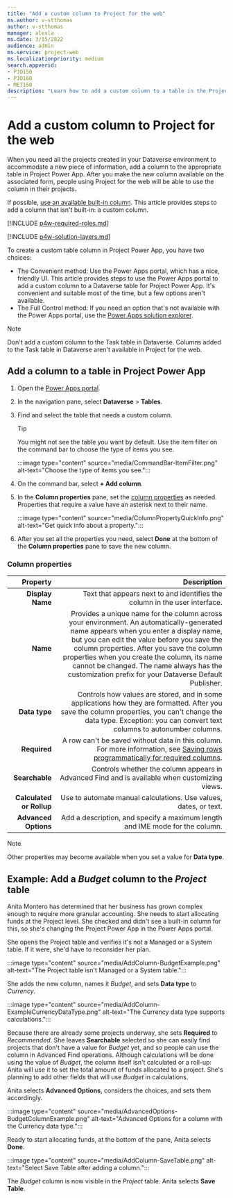 ```yaml
---
title: "Add a custom column to Project for the web"
ms.author: v-stthomas
author: v-stthomas
manager: alexla
ms.date: 3/15/2022
audience: admin
ms.service: project-web
ms.localizationpriority: medium
search.appverid: 
- PJO150
- PJO160
- MET150
description: "Learn how to add a custom column to a table in the Project Power App and make it available on the associated form to people in your environment using Project for the web."
---
```


# Add a custom column to Project for the web

When you need all the projects created in your Dataverse environment to accommodate a new piece of information, add a column to the appropriate table in Project Power App. After you make the new column available on the associated form, people using Project for the web will be able to use the column in their projects.

If possible, [use an available built-in column](/powerapps/maker/model-driven-apps/add-move-or-delete-fields-on-form#create-a-new-column-on-the-table-when-editing-a-form). This article provides steps to add a column that isn't built-in: a custom column.

[!INCLUDE [p4w-required-roles.md](includes/p4w-required-roles.md)]

[!INCLUDE [p4w-solution-layers.md](includes/p4w-solution-layers.md)]

To create a custom table column in Project Power App, you have two choices:

- The Convenient method: Use the Power Apps portal, which has a nice, friendly UI. This article provides steps to use the Power Apps portal to add a custom column to a Dataverse table for Project Power App. It's convenient and suitable most of the time, but a few options aren't available.
- The Full Control method: If you need an option that's not available with the Power Apps portal, use the [Power Apps solution explorer](/powerapps/maker/data-platform/create-edit-field-solution-explorer).

> [!NOTE]
> Don't add a custom column to the Task table in Dataverse. Columns added to the Task table in Dataverse aren't available in Project for the web.

## Add a column to a table in Project Power App

1. Open the [Power Apps portal](https://make.powerapps.com/).
1. In the navigation pane, select **Dataverse** > **Tables**.
1. Find and select the table that needs a custom column.

   > [!TIP]
   > You might not see the table you want by default. Use the item filter on the command bar to choose the type of items you see.

   :::image type="content" source="media/CommandBar-ItemFilter.png" alt-text="Choose the type of items you see.":::

1. On the command bar, select **+ Add column**.
1. In the **Column properties** pane, set the [column properties](column-properties) as needed. Properties that require a value have an asterisk next to their name.

   :::image type="content" source="media/ColumnPropertyQuickInfo.png" alt-text="Get quick info about a property.":::

1. After you set all the properties you need, select **Done** at the bottom of the **Column properties** pane to save the new column.

### Column properties

| **Property** | **Description** |
| --: | --: |
| **Display Name** | Text that appears next to and identifies the column in the user interface. |
| **Name** | Provides a unique name for the column across your environment. An automatically-generated name appears when you enter a display name, but you can edit the value before you save the column properties. After you save the column properties when you create the column, its name cannot be changed. The name always has the customization prefix for your Dataverse Default Publisher. |
| **Data type** | Controls how values are stored, and in some applications how they are formatted. After you save the column properties, you can't change the data type. Exception: you can convert text columns to autonumber columns. |
| **Required** | A row can't be saved without data in this column. For more information, see [Saving rows programmatically for required columns](/powerapps/maker/data-platform/create-edit-field-portal#saving-rows-programmatically-for-required-columns). |
| **Searchable** | Controls whether the column appears in Advanced Find and is available when customizing views. |
| **Calculated or Rollup** | Use to automate manual calculations. Use values, dates, or text. |
| **Advanced Options** | Add a description, and specify a maximum length and IME mode for the column. |

> [!NOTE]
> Other properties may become available when you set a value for **Data type**.

## Example: Add a *Budget* column to the *Project* table

Anita Montero has determined that her business has grown complex enough to require more granular accounting. She needs to start allocating funds at the Project level. She checked and didn't see a built-in column for this, so she's changing the Project Power App in the Power Apps portal.

She opens the Project table and verifies it's not a Managed or a System table. If it were, she'd have to reconsider her plan.

:::image type="content" source="media/AddColumn-BudgetExample.png" alt-text="The Project table isn't Managed or a System table.":::

She adds the new column, names it *Budget*, and sets **Data type** to *Currency*.

:::image type="content" source="media/AddColumn-ExampleCurrencyDataType.png" alt-text="The Currency data type supports calculations.":::

Because there are already some projects underway, she sets **Required** to *Recommended*. She leaves **Searchable** selected so she can easily find projects that don't have a value for *Budget* yet, and so people can use the column in Advanced Find operations. Although calculations will be done using the value of *Budget*, the column itself isn't calculated or a roll-up: Anita will use it to set the total amount of funds allocated to a project. She's planning to add other fields that will use *Budget* in calculations.

Anita selects **Advanced Options**, considers the choices, and sets them accordingly.

:::image type="content" source="media/AdvancedOptions-BudgetColumnExample.png" alt-text="Advanced Options for a column with the Currency data type.":::

Ready to start allocating funds, at the bottom of the pane, Anita selects **Done**.

:::image type="content" source="media/AddColumn-SaveTable.png" alt-text="Select Save Table after adding a column.":::

The *Budget* column is now visible in the *Project* table. Anita selects **Save Table**.
